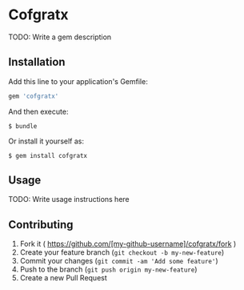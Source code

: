 # Cofgratx

TODO: Write a gem description

## Installation

Add this line to your application's Gemfile:

```ruby
gem 'cofgratx'
```

And then execute:

    $ bundle

Or install it yourself as:

    $ gem install cofgratx

## Usage

TODO: Write usage instructions here

## Contributing

1. Fork it ( https://github.com/[my-github-username]/cofgratx/fork )
2. Create your feature branch (`git checkout -b my-new-feature`)
3. Commit your changes (`git commit -am 'Add some feature'`)
4. Push to the branch (`git push origin my-new-feature`)
5. Create a new Pull Request
